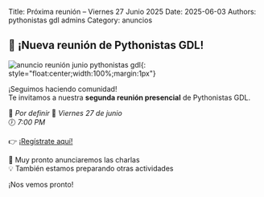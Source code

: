 Title: Próxima reunión – Viernes 27 Junio 2025
Date: 2025-06-03
Authors: pythonistas gdl admins
Category: anuncios

## 🐍 ¡Nueva reunión de Pythonistas GDL!

![anuncio reunión junio pythonistas gdl]({static}/images/27_de_junio_actualizacion.png){: style="float:center;width:100%;margin:1px"}

¡Seguimos haciendo comunidad!  
Te invitamos a nuestra **segunda reunión presencial** de Pythonistas GDL.

📍 *Por definir*
📅 *Viernes 27 de junio*  
🕖 *7:00 PM*

👉 [¡Regístrate aquí!](https://eventos.pythonistas-gdl.org/signup/2)

🎤 Muy pronto anunciaremos las charlas  
💡 También estamos preparando otras actividades


¡Nos vemos pronto!